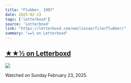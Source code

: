 ```yaml
---
title: "Flubber, 1997"
date: 2025-02-23
tags: ['letterboxd']
source: 'Letterboxd'
link: "https://letterboxd.com/emiliosao/film/flubber/"
summary: "★★½ on Letterboxd"
---
```


## [★★½ on Letterboxd](https://letterboxd.com/emiliosao/film/flubber/)

<p><img src="https://a.ltrbxd.com/resized/film-poster/4/7/0/2/6/47026-flubber-0-600-0-900-crop.jpg?v=66fcbe71a8" /></p>
<p>Watched on Sunday February 23, 2025.</p>